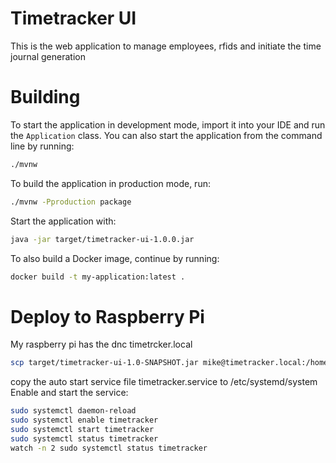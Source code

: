 Timetracker UI
=====================
This is the web application to manage employees, rfids and initiate the time journal generation

# Building

To start the application in development mode, import it into your IDE and run the `Application` class.
You can also start the application from the command line by running:

```bash
./mvnw
```

To build the application in production mode, run:

```bash
./mvnw -Pproduction package
```

Start the application with:

```bash
java -jar target/timetracker-ui-1.0.0.jar
```

To also build a Docker image, continue by running:

```bash
docker build -t my-application:latest .
```

# Deploy to Raspberry Pi

My raspberry pi has the dnc timetrcker.local

```bash
scp target/timetracker-ui-1.0-SNAPSHOT.jar mike@timetracker.local:/home/mike/timetracker
```

copy the auto start service file timetracker.service to /etc/systemd/system
Enable and start the service:

```bash
sudo systemctl daemon-reload
sudo systemctl enable timetracker
sudo systemctl start timetracker
sudo systemctl status timetracker
watch -n 2 sudo systemctl status timetracker
```